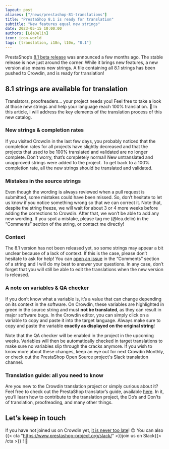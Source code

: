 ```yaml
---
layout: post
aliases: ["/news/prestashop-81-translations"]
title: "PrestaShop 8.1 is ready for translation"
subtitle: "New features equal new strings"
date: 2023-05-15 10:00:00
authors: [LéaDelin]
icon: icon-world
tags: [translation, i18n, l10n, "8.1"]
---
```


PrestaShop’s [8.1 beta release](https://build.prestashop-project.org/news/2023/prestashop-8-1-beta-release/) was announced a few months ago. The stable release is now just around the corner. While it brings new features, a new version also means new strings. A file containing all 8.1 strings has been pushed to Crowdin, and is ready for translation!

## 8.1 strings are available for translation
Translators, proofreaders… your project needs you! Feel free to take a look at those new strings and help your language reach 100% translation. 💪
In this article, I will address the key elements of the translation process of this new catalog.

### New strings & completion rates 
If you visited Crowdin in the last few days, you probably noticed that the completion rates for all projects have slightly decreased and that the projects that used to be 100% translated and validated are no longer complete. Don’t worry, that’s completely normal! New untranslated and unapproved strings were added to the project. To get back to a 100% completion rate, all the new strings should be translated and validated.

### Mistakes in the source strings
Even though the wording is always reviewed when a pull request is submitted, some mistakes could have been missed. So, don’t hesitate to let us know if you notice something wrong so that we can correct it. Note that, despite the string freeze, we will wait for about 3 or 4 more weeks before adding the corrections to Crowdin. After that, we won’t be able to add any new wording. If you spot a mistake, please tag me (@lea.delin) in the “Comments” section of the string, or contact me directly!

### Context
The 8.1 version has not been released yet, so some strings may appear a bit unclear because of a lack of context. If this is the case, please don’t hesitate to ask for help! You can [open an issue](https://docs.prestashop-project.org/translating-prestashop/translating-prestashop-software-basics/translating-on-crowdin/the-dos-and-donts-of-crowdin-translation#use-the-comments-and-issue-features) in the “Comments” section of a string and I will do my best to answer your questions. In any case, don’t forget that you will still be able to edit the translations when the new version is released.

### A note on variables & QA checker
If you don’t know what a variable is, it’s a value that can change depending on its context in the software. On Crowdin, these variables are highlighted in green in the source string and must **not be translated**, as they can result in major software bugs.
In the Crowdin editor, you can simply click on a variable to copy and paste it into the target language. Always make sure to copy and paste the variable **exactly as displayed on the original string**!

Note that the QA checker will be enabled in the project in the upcoming weeks. Variables will then be automatically checked in target translations to make sure no variables slip through the cracks anymore. If you wish to know more about these changes, keep an eye out for next Crowdin Monthly, or check out the PrestaShop Open Source project's Slack translation channel.

### Translation guide: all you need to know
Are you new to the Crowdin translation project or simply curious about it? 
Feel free to check out the PrestaShop translator’s guide, available [here](https://docs.prestashop-project.org/translating-prestashop/translating-prestashop-software-basics/translating-on-crowdin). 
In it, you’ll learn how to contribute to the translation project, the Do’s and Don’ts of translation, proofreading, and many other things.

## Let’s keep in touch

If you have not joined us on Crowdin yet, [it is never too late](https://crowdin.com/project/prestashop-official)! :wink:
You can also {{< cta "https://www.prestashop-project.org/slack/" >}}join us on Slack{{< /cta >}} ! 🙌
